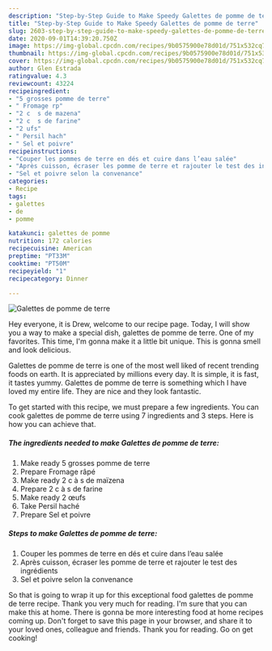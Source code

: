 ```yaml
---
description: "Step-by-Step Guide to Make Speedy Galettes de pomme de terre"
title: "Step-by-Step Guide to Make Speedy Galettes de pomme de terre"
slug: 2603-step-by-step-guide-to-make-speedy-galettes-de-pomme-de-terre
date: 2020-09-01T14:39:20.750Z
image: https://img-global.cpcdn.com/recipes/9b0575900e78d01d/751x532cq70/galettes-de-pomme-de-terre-photo-principale-de-la-recette.jpg
thumbnail: https://img-global.cpcdn.com/recipes/9b0575900e78d01d/751x532cq70/galettes-de-pomme-de-terre-photo-principale-de-la-recette.jpg
cover: https://img-global.cpcdn.com/recipes/9b0575900e78d01d/751x532cq70/galettes-de-pomme-de-terre-photo-principale-de-la-recette.jpg
author: Glen Estrada
ratingvalue: 4.3
reviewcount: 43224
recipeingredient:
- "5 grosses pomme de terre"
- " Fromage rp"
- "2 c  s de mazena"
- "2 c  s de farine"
- "2 ufs"
- " Persil hach"
- " Sel et poivre"
recipeinstructions:
- "Couper les pommes de terre en dés et cuire dans l’eau salée"
- "Après cuisson, écraser les pomme de terre et rajouter le test des ingrédients"
- "Sel et poivre selon la convenance"
categories:
- Recipe
tags:
- galettes
- de
- pomme

katakunci: galettes de pomme 
nutrition: 172 calories
recipecuisine: American
preptime: "PT33M"
cooktime: "PT50M"
recipeyield: "1"
recipecategory: Dinner

---
```



![Galettes de pomme de terre](https://img-global.cpcdn.com/recipes/9b0575900e78d01d/751x532cq70/galettes-de-pomme-de-terre-photo-principale-de-la-recette.jpg)

Hey everyone, it is Drew, welcome to our recipe page. Today, I will show you a way to make a special dish, galettes de pomme de terre. One of my favorites. This time, I'm gonna make it a little bit unique. This is gonna smell and look delicious.

Galettes de pomme de terre is one of the most well liked of recent trending foods on earth. It is appreciated by millions every day. It is simple, it is fast, it tastes yummy. Galettes de pomme de terre is something which I have loved my entire life. They are nice and they look fantastic.




To get started with this recipe, we must prepare a few ingredients. You can cook galettes de pomme de terre using 7 ingredients and 3 steps. Here is how you can achieve that.

<!--inarticleads1-->

##### The ingredients needed to make Galettes de pomme de terre:

1. Make ready 5 grosses pomme de terre
1. Prepare  Fromage râpé
1. Make ready 2 c à s de maïzena
1. Prepare 2 c à s de farine
1. Make ready 2 œufs
1. Take  Persil haché
1. Prepare  Sel et poivre




<!--inarticleads2-->

##### Steps to make Galettes de pomme de terre:

1. Couper les pommes de terre en dés et cuire dans l’eau salée
1. Après cuisson, écraser les pomme de terre et rajouter le test des ingrédients
1. Sel et poivre selon la convenance




So that is going to wrap it up for this exceptional food galettes de pomme de terre recipe. Thank you very much for reading. I'm sure that you can make this at home. There is gonna be more interesting food at home recipes coming up. Don't forget to save this page in your browser, and share it to your loved ones, colleague and friends. Thank you for reading. Go on get cooking!
